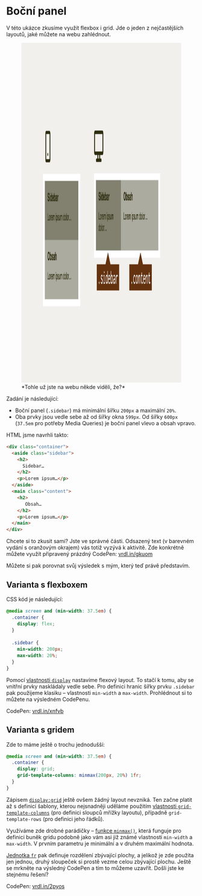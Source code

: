 # Boční panel

V této ukázce zkusíme využít flexbox i grid. Jde o jeden z nejčastějších layoutů, jaké můžete na webu zahlédnout.

<figure>
<img src="../dist/images/original/vdlayout/priklad-sidebar-zadani.jpg" width="1600" height="900" alt="Příklad s bočním panelem">
<figcaption markdown="1">
*Tohle už jste na webu někde viděli, že?*
</figcaption>
</figure>

Zadání je následující:

- Boční panel (`.sidebar`) má minimální šířku `200px` a maximální `20%`.
- Oba prvky jsou vedle sebe až od šířky okna `599px`. Od šířky `600px` (`37.5em` pro potřeby Media Queries) je boční panel vlevo a obsah vpravo.

HTML jsme navrhli takto:

```html
<div class="container">
  <aside class="sidebar">
    <h2>
      Sidebar…
    </h2>
    <p>Lorem ipsum…</p>
  </aside>
  <main class="content">
    <h2>
       Obsah…
    </h2>
    <p>Lorem ipsum…</p>
  </main>
</div>
```

<div class="colored-box" markdown="1">

Chcete si to zkusit sami? Jste ve správné části. Odsazený text (v barevném vydání s oranžovým okrajem) vás totiž vyzývá k aktivitě. Zde konkrétně můžete využít připravený prázdný CodePen: [vrdl.in/gkuom](https://codepen.io/machal/pen/VwpgEQg?editors=1100)

</div>
<!-- .colored-box -->

Můžete si pak porovnat svůj výsledek s mým, který teď právě představím.

## Varianta s flexboxem

CSS kód je následující:

```css
@media screen and (min-width: 37.5em) {
  .container {
    display: flex;
  }

  .sidebar {
    min-width: 200px;
    max-width: 20%;
  }
}
```

Pomocí [vlastnosti `display`](css-display.md) nastavíme flexový layout. To stačí k tomu, aby se vnitřní prvky naskládaly vedle sebe. Pro definici hranic šířky prvku `.sidebar` pak použijeme klasiku – vlastnosti `min-width` a `max-width`. Prohlédnout si to můžete na výsledném CodePenu.

CodePen: [vrdl.in/xnfvb](https://codepen.io/machal/pen/wvddxWd?editors=1100)

## Varianta s gridem

Zde to máme ještě o trochu jednodušší:

```css
@media screen and (min-width: 37.5em) {
  .container {
    display: grid;
    grid-template-columns: minmax(200px, 20%) 1fr;
  }
}
```

Zápisem [`display:grid`](css-display.md) ještě ovšem žádný layout nevzniká. Ten začne platit až s definicí šablony, kterou nejsnadněji uděláme použitím [vlastnosti `grid-template-columns`](css-grid-template-rows-columns.md) (pro definici sloupců mřížky layoutu), případně `grid-template-rows` (pro definici jeho řádků).

Využíváme zde drobné parádičky – [funkce `minmax()`](css-minmax.md), která funguje pro definici buněk gridu podobně jako vám asi již známé vlastnosti `min-width` a `max-width`. V prvním parametru je minimální a v druhém maximální hodnota.

[Jednotka `fr`](css-jednotka-fr.md) pak definuje rozdělení zbývající plochy, a jelikož je zde použita jen jednou, druhý sloupeček si prostě vezme celou zbývající plochu. Ještě se mrkněte na výsledný CodePen a tím to můžeme uzavřít. Došli jste ke stejnému řešení?

CodePen: [vrdl.in/2pyos](https://codepen.io/machal/pen/MWyMqwX?editors=1100)
